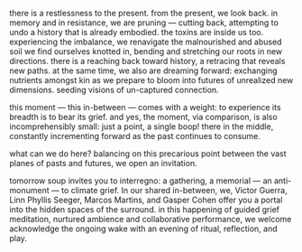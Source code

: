 there is a restlessness to the present. from the present, we look back. in memory and in resistance, we are pruning — cutting back, attempting to undo a history that is already embodied. the toxins are inside us too. experiencing the imbalance, we renavigate the malnourished and abused soil we find ourselves knotted in, bending and stretching our roots in new directions. there is a reaching back toward history, a retracing that reveals new paths. at the same time, we also are dreaming forward: exchanging nutrients amongst kin as we prepare to bloom into futures of unrealized new dimensions. seeding visions of un-captured connection. 

this moment — this in-between — comes with a weight: to experience its breadth is to bear its grief. and yes, the moment, via comparison, is also incomprehensibly small: just a point, a single boop! there in the middle, constantly incrementing forward as the past continues to consume. 

what can we do here?
balancing on this precarious point between the vast planes of pasts and futures, we open an invitation.

tomorrow soup invites you to interregno: a gathering, a memorial — an anti-monument — to climate grief. In our shared in-between, we, Victor Guerra, Linn Phyllis Seeger, Marcos Martins, and Gasper Cohen offer you a portal into the hidden spaces of the surround. in this happening of guided grief meditation, nurtured ambience and collaborative performance, we welcome acknowledge the ongoing wake with an evening of ritual, reflection, and play.  
